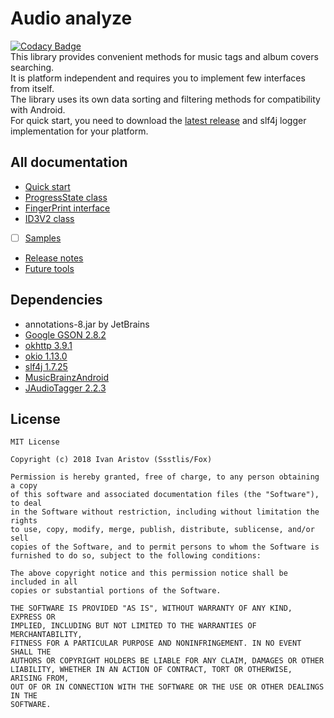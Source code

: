 # Audio analyze 
[![Codacy Badge](https://api.codacy.com/project/badge/Grade/2a5ff1dee06f40e8a7a38149f8888f80)](https://www.codacy.com/app/apostrof1995/AudioAnalyze?utm_source=github.com&amp;utm_medium=referral&amp;utm_content=Ssstlis/AudioAnalyze&amp;utm_campaign=Badge_Grade)<br>
This library provides convenient methods for music tags and album covers searching.<br>
It is platform independent and requires you to implement few interfaces from itself.<br>
The library uses its own data sorting and filtering methods for compatibility with Android.<br>
For quick start, you need to download the [latest release](https://github.com/Ssstlis/AudioAnalyze/releases/latest) and slf4j logger implementation for your platform.<br>

## All documentation
- [Quick start](QuickStart.md)
- [ProgressState class](ProgressState.md)
- [FingerPrint interface](FingerPrint.md)
- [ID3V2 class](ID3V2.md)
- [ ] [Samples](Samples.md)
- [Release notes](Release_notes.md)
- [Future tools](Future.md)

## Dependencies
- annotations-8.jar by JetBrains
- [Google GSON 2.8.2](https://github.com/google/gson/releases/)
- [okhttp 3.9.1](https://github.com/square/okhttp/releases/)
- [okio 1.13.0](https://github.com/square/okio/releases/)
- [slf4j 1.7.25](https://www.slf4j.org/dist/slf4j-1.7.25.zip)
- [MusicBrainzAndroid](https://github.com/Ssstlis/AudioAnalyze/releases/download/v1.0.0/MusicBrainzAndroid.jar)
- [JAudioTagger 2.2.3](https://github.com/Ssstlis/AudioAnalyze/releases/download/v1.0.0/jaudiotagger-2.2.3.jar)

## License
````
MIT License

Copyright (c) 2018 Ivan Aristov (Ssstlis/Fox)

Permission is hereby granted, free of charge, to any person obtaining a copy
of this software and associated documentation files (the "Software"), to deal
in the Software without restriction, including without limitation the rights
to use, copy, modify, merge, publish, distribute, sublicense, and/or sell
copies of the Software, and to permit persons to whom the Software is
furnished to do so, subject to the following conditions:

The above copyright notice and this permission notice shall be included in all
copies or substantial portions of the Software.

THE SOFTWARE IS PROVIDED "AS IS", WITHOUT WARRANTY OF ANY KIND, EXPRESS OR
IMPLIED, INCLUDING BUT NOT LIMITED TO THE WARRANTIES OF MERCHANTABILITY,
FITNESS FOR A PARTICULAR PURPOSE AND NONINFRINGEMENT. IN NO EVENT SHALL THE
AUTHORS OR COPYRIGHT HOLDERS BE LIABLE FOR ANY CLAIM, DAMAGES OR OTHER
LIABILITY, WHETHER IN AN ACTION OF CONTRACT, TORT OR OTHERWISE, ARISING FROM,
OUT OF OR IN CONNECTION WITH THE SOFTWARE OR THE USE OR OTHER DEALINGS IN THE
SOFTWARE.
````